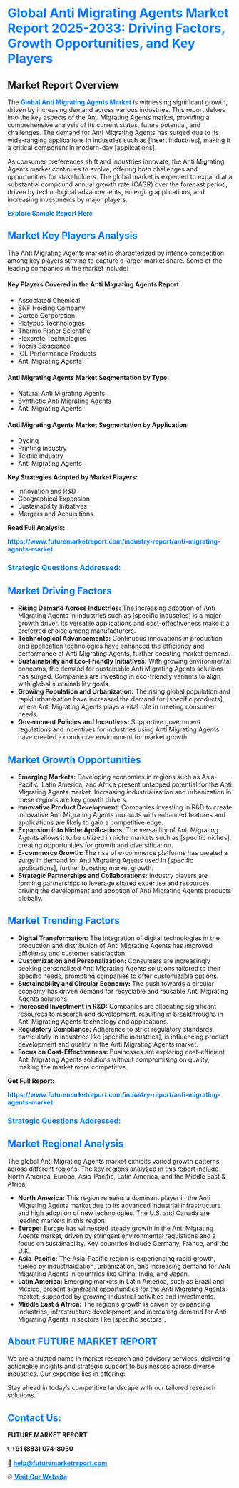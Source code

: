 <h1 style="color: #007BFF;">Global Anti Migrating Agents Market Report 2025-2033: Driving Factors, Growth Opportunities, and Key Players</h1>

<section id="overview">
<h2>Market Report Overview</h2>
<p>The <a href="https://www.futuremarketreport.com/industry-report/anti-migrating-agents-market" style="color: #007BFF; text-decoration: none;"><strong>Global Anti Migrating Agents Market</strong></a> is witnessing significant growth, driven by increasing demand across various industries. This report delves into the key aspects of the Anti Migrating Agents market, providing a comprehensive analysis of its current status, future potential, and challenges. The demand for Anti Migrating Agents has surged due to its wide-ranging applications in industries such as [insert industries], making it a critical component in modern-day [applications].</p>
<p>As consumer preferences shift and industries innovate, the Anti Migrating Agents market continues to evolve, offering both challenges and opportunities for stakeholders. The global market is expected to expand at a substantial compound annual growth rate (CAGR) over the forecast period, driven by technological advancements, emerging applications, and increasing investments by major players.</p>
</section>

<section id="overview">
<p><a href="https://www.futuremarketreport.com/request-sample/reportId=98490" style="color: #007BFF; text-decoration: none;"><strong>Explore Sample Report Here</strong></a></p>
</section>

<section id="key-players">
<h2 style="color: #007BFF;">Market Key Players Analysis</h2>
<p>The Anti Migrating Agents market is characterized by intense competition among key players striving to capture a larger market share. Some of the leading companies in the market include:</p>
<h4>Key Players Covered in the Anti Migrating Agents Report:</h4>
<ul><li>Associated Chemical</li><li>SNF Holding Company</li><li>Cortec Corporation</li><li>Platypus Technologies</li><li>Thermo Fisher Scientific</li><li>Flexcrete Technologies</li><li>Tocris Bioscience</li><li>ICL Performance Products</li><li>Anti Migrating Agents</li></ul>
<h4>Anti Migrating Agents Market Segmentation by Type:</h4>
<ul><li>Natural Anti Migrating Agents</li><li>Synthetic Anti Migrating Agents</li><li>Anti Migrating Agents</li></ul>

<h4>Anti Migrating Agents Market Segmentation by Application:</h4>
<ul><li>Dyeing</li><li>Printing Industry</li><li>Textile Industry</li><li>Anti Migrating Agents</li></ul>
<p><strong>Key Strategies Adopted by Market Players:</strong></p>
<ul>
<li>Innovation and R&D</li>
<li>Geographical Expansion</li>
<li>Sustainability Initiatives</li>
<li>Mergers and Acquisitions</li>
</ul>
</section>

<section>
<p><strong>Read Full Analysis: </strong></p><a href="https://www.futuremarketreport.com/industry-report/anti-migrating-agents-market" style="color: #007BFF; text-decoration: none;"><strong>https://www.futuremarketreport.com/industry-report/anti-migrating-agents-market</strong></a>
<h3 style="color: #007BFF;">Strategic Questions Addressed:</h3>
</section>

<section id="driving-factors">
<h2 style="color: #007BFF;">Market Driving Factors</h2>
<ul>
<li><strong>Rising Demand Across Industries:</strong> The increasing adoption of Anti Migrating Agents in industries such as [specific industries] is a major growth driver. Its versatile applications and cost-effectiveness make it a preferred choice among manufacturers.</li>
<li><strong>Technological Advancements:</strong> Continuous innovations in production and application technologies have enhanced the efficiency and performance of Anti Migrating Agents, further boosting market demand.</li>
<li><strong>Sustainability and Eco-Friendly Initiatives:</strong> With growing environmental concerns, the demand for sustainable Anti Migrating Agents solutions has surged. Companies are investing in eco-friendly variants to align with global sustainability goals.</li>
<li><strong>Growing Population and Urbanization:</strong> The rising global population and rapid urbanization have increased the demand for [specific products], where Anti Migrating Agents plays a vital role in meeting consumer needs.</li>
<li><strong>Government Policies and Incentives:</strong> Supportive government regulations and incentives for industries using Anti Migrating Agents have created a conducive environment for market growth.</li>
</ul>
</section>

<section id="growth-opportunities">
<h2 style="color: #007BFF;">Market Growth Opportunities</h2>
<ul>
<li><strong>Emerging Markets:</strong> Developing economies in regions such as Asia-Pacific, Latin America, and Africa present untapped potential for the Anti Migrating Agents market. Increasing industrialization and urbanization in these regions are key growth drivers.</li>
<li><strong>Innovative Product Development:</strong> Companies investing in R&D to create innovative Anti Migrating Agents products with enhanced features and applications are likely to gain a competitive edge.</li>
<li><strong>Expansion into Niche Applications:</strong> The versatility of Anti Migrating Agents allows it to be utilized in niche markets such as [specific niches], creating opportunities for growth and diversification.</li>
<li><strong>E-commerce Growth:</strong> The rise of e-commerce platforms has created a surge in demand for Anti Migrating Agents used in [specific applications], further boosting market growth.</li>
<li><strong>Strategic Partnerships and Collaborations:</strong> Industry players are forming partnerships to leverage shared expertise and resources, driving the development and adoption of Anti Migrating Agents products globally.</li>
</ul>
</section>

<section id="trending-factors">
<h2 style="color: #007BFF;">Market Trending Factors</h2>
<ul>
<li><strong>Digital Transformation:</strong> The integration of digital technologies in the production and distribution of Anti Migrating Agents has improved efficiency and customer satisfaction.</li>
<li><strong>Customization and Personalization:</strong> Consumers are increasingly seeking personalized Anti Migrating Agents solutions tailored to their specific needs, prompting companies to offer customizable options.</li>
<li><strong>Sustainability and Circular Economy:</strong> The push towards a circular economy has driven demand for recyclable and reusable Anti Migrating Agents solutions.</li>
<li><strong>Increased Investment in R&D:</strong> Companies are allocating significant resources to research and development, resulting in breakthroughs in Anti Migrating Agents technology and applications.</li>
<li><strong>Regulatory Compliance:</strong> Adherence to strict regulatory standards, particularly in industries like [specific industries], is influencing product development and quality in the Anti Migrating Agents market.</li>
<li><strong>Focus on Cost-Effectiveness:</strong> Businesses are exploring cost-efficient Anti Migrating Agents solutions without compromising on quality, making the market more competitive.</li>
</ul>
</section>

<section>
<p><strong>Get Full Report: </strong></p><a href="https://www.futuremarketreport.com/industry-report/anti-migrating-agents-market" style="color: #007BFF; text-decoration: none;"><strong>https://www.futuremarketreport.com/industry-report/anti-migrating-agents-market</strong></a>
<h3 style="color: #007BFF;">Strategic Questions Addressed:</h3>
</section>


<section id="regional-analysis">
<h2 style="color: #007BFF;">Market Regional Analysis</h2>
<p>The global Anti Migrating Agents market exhibits varied growth patterns across different regions. The key regions analyzed in this report include North America, Europe, Asia-Pacific, Latin America, and the Middle East & Africa:</p>
<ul>
<li><strong>North America:</strong> This region remains a dominant player in the Anti Migrating Agents market due to its advanced industrial infrastructure and high adoption of new technologies. The U.S. and Canada are leading markets in this region.</li>
<li><strong>Europe:</strong> Europe has witnessed steady growth in the Anti Migrating Agents market, driven by stringent environmental regulations and a focus on sustainability. Key countries include Germany, France, and the U.K.</li>
<li><strong>Asia-Pacific:</strong> The Asia-Pacific region is experiencing rapid growth, fueled by industrialization, urbanization, and increasing demand for Anti Migrating Agents in countries like China, India, and Japan.</li>
<li><strong>Latin America:</strong> Emerging markets in Latin America, such as Brazil and Mexico, present significant opportunities for the Anti Migrating Agents market, supported by growing industrial activities and investments.</li>
<li><strong>Middle East & Africa:</strong> The region’s growth is driven by expanding industries, infrastructure development, and increasing demand for Anti Migrating Agents in sectors like [specific sectors].</li>
</ul>
</section>

<footer>
<h2 style="color: #007BFF;">About FUTURE MARKET REPORT</h2>
<p>We are a trusted name in market research and advisory services, delivering actionable insights and strategic support to businesses across diverse industries. Our expertise lies in offering:</p>

<p>Stay ahead in today’s competitive landscape with our tailored research solutions.</p>

<h2 style="color: #007BFF;">Contact Us:</h2>
<p><strong>FUTURE MARKET REPORT</strong></p>
<p>📞 <strong>+91 (883) 074-8030</strong></p>
<p>📧 <strong><a href="mailto:help@futuremarketreport.com" style="color: #007BFF;">help@futuremarketreport.com</a></strong></p>
<p>🌐 <strong><a href="https://www.futuremarketreport.com/" style="color: #007BFF;">Visit Our Website</a></strong></p>
</footer>